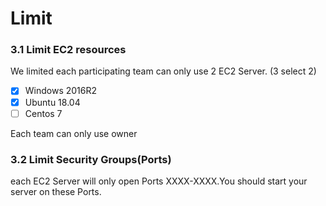 # Limit

### 3.1 Limit EC2 resources

We limited each participating team can only use 2 EC2 Server. \(3 select 2\)

* [x] Windows 2016R2
* [x] Ubuntu 18.04
* [ ] Centos 7

Each team can only use owner

### 3.2 Limit  Security Groups\(Ports\)

each EC2 Server will only open Ports XXXX-XXXX.You should start your server on these Ports.

